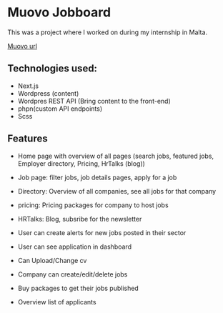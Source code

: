 # Muovo Jobboard

This was a project where I worked on during my internship in Malta.

[Muovo url](https://h5fqsxxo9tya83z8hy4yqnn51.js.wpenginepowered.com)

## Technologies used:

- Next.js
- Wordpress (content)
- Wordpres REST API (Bring content to the front-end)
- phpn(custom API endpoints)
- Scss

## Features

- Home page with overview of all pages (search jobs, featured jobs, Employer directory, Pricing, HrTalks (blog))
- Job page: filter jobs, job details pages, apply for a job
- Directory: Overview of all companies, see all jobs for that company
- pricing: Pricing packages for company to host jobs
- HRTalks: Blog, subsribe for the newsletter

- User can create alerts for new jobs posted in their sector
- User can see application in dashboard
- Can Upload/Change cv

- Company can create/edit/delete jobs
- Buy packages to get their jobs published
- Overview list of applicants
